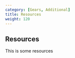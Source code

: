 ```yaml
---
category: [Gears, Additional]
title: Resources
weight: 120
---
```


## Resources

This is some resources
